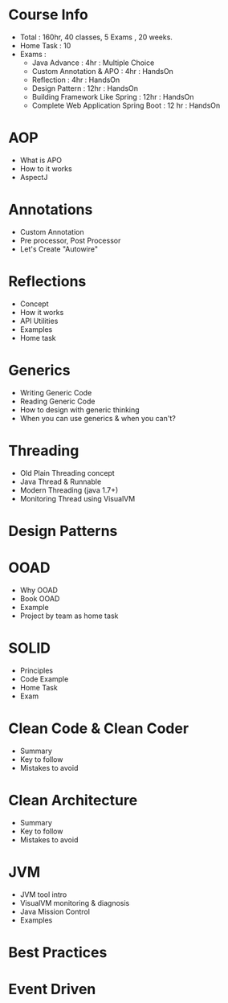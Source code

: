 # Course Info
- Total : 160hr, 40 classes, 5 Exams , 20 weeks.
- Home Task : 10
- Exams :
    - Java Advance : 4hr : Multiple Choice
    - Custom Annotation & APO : 4hr : HandsOn
    - Reflection  : 4hr : HandsOn
    - Design Pattern  : 12hr : HandsOn
    - Building Framework Like Spring : 12hr : HandsOn
    - Complete Web Application Spring Boot : 12 hr : HandsOn

# AOP
- What is APO 
- How to it works 
- AspectJ

# Annotations 
- Custom Annotation 
- Pre processor, Post Processor
- Let's Create "Autowire"

# Reflections 
- Concept 
- How it works
- API Utilities 
- Examples 
- Home task 

# Generics 
- Writing Generic Code
- Reading Generic Code
- How to design with generic thinking
- When you can use generics & when you can't?

# Threading 
- Old Plain Threading concept
- Java Thread & Runnable
- Modern Threading (java 1.7+)
- Monitoring Thread using VisualVM

# Design Patterns 

# OOAD
- Why OOAD 
- Book OOAD
- Example 
- Project by team as home task


# SOLID
- Principles
- Code Example 
- Home Task 
- Exam

# Clean Code & Clean Coder 
- Summary
- Key to follow
- Mistakes to avoid 

# Clean Architecture 
- Summary
- Key to follow
- Mistakes to avoid

# JVM 
- JVM tool intro 
- VisualVM monitoring & diagnosis
- Java Mission Control 
- Examples 

# Best Practices 

# Event Driven 